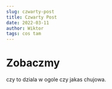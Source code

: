 ```yaml
---
slug: czwarty-post
title: Czwarty Post
date: 2022-03-11
author: Wiktor
tags: cos tam
---
```


# Zobaczmy

czy to dziala w ogole czy jakas chujowa.
